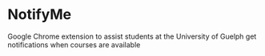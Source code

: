 # NotifyMe
Google Chrome extension to assist students at the University of Guelph get notifications when courses are available
